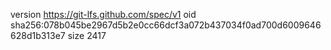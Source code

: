 version https://git-lfs.github.com/spec/v1
oid sha256:078b045be2967d5b2e0cc66dcf3a072b437034f0ad700d6009646628d1b313e7
size 2417
